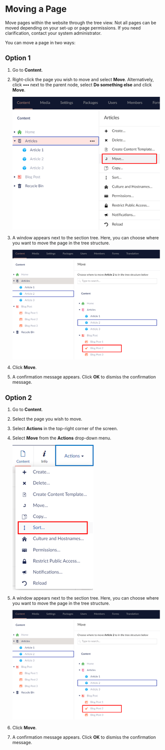 # Moving a Page

Move pages within the website through the tree view. Not all pages can be moved depending on your set-up or page permissions. If you need clarification, contact your system administrator.

You can move a page in two ways:

## Option 1

1. Go to **Content**.
2.  Right-click the page you wish to move and select **Move**. Alternatively, click **•••** next to the parent node, select **Do something else** and click **Move**.

    ![Move Menu 1](../../../../../10/umbraco-cms/tutorials/editors-manual/getting-started-with-umbraco/images/Move-menu-v9.png)
3.  A window appears next to the section tree. Here, you can choose where you want to move the page in the tree structure.

    ![Move Option 1](../../../../../10/umbraco-cms/tutorials/editors-manual/getting-started-with-umbraco/images/Move-options-v9.png)
4. Click **Move**.
5. A confirmation message appears. Click **OK** to dismiss the confirmation message.

## Option 2

1. Go to **Content**.
2. Select the page you wish to move.
3. Select **Actions** in the top-right corner of the screen.
4.  Select **Move** from the **Actions** drop-down menu.

    ![Actions Menu](../../../../../10/umbraco-cms/tutorials/editors-manual/getting-started-with-umbraco/images/Actions-menu-v9.png)
5.  A window appears next to the section tree. Here, you can choose where you want to move the page in the tree structure.

    ![Move Option 1](../../../../../10/umbraco-cms/tutorials/editors-manual/getting-started-with-umbraco/images/Move-options-v9.png)
6. Click **Move**.
7. A confirmation message appears. Click **OK** to dismiss the confirmation message.
